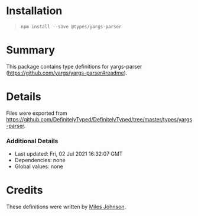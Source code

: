 # Installation

> `npm install --save @types/yargs-parser`

# Summary

This package contains type definitions for yargs-parser (https://github.com/yargs/yargs-parser#readme).

# Details

Files were exported from https://github.com/DefinitelyTyped/DefinitelyTyped/tree/master/types/yargs-parser.

### Additional Details

- Last updated: Fri, 02 Jul 2021 16:32:07 GMT
- Dependencies: none
- Global values: none

# Credits

These definitions were written by [Miles Johnson](https://github.com/milesj).
